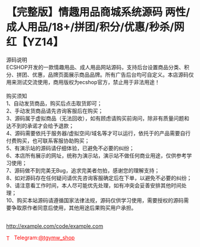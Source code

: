 # 【完整版】情趣用品商城系统源码 两性/成人用品/18+/拼团/积分/优惠/秒杀/网红【YZ14】

源码说明<br>    ECSHOP开发的一款情趣用品、成人用品网站源码，支持后台设置商品分类、积分、拼团、优惠，品牌页面展示商品品牌。所有广告后台均可自定义。本店源码仅用来测试交流使用，商用版权为ecshop官方，禁止用于非法用途！<br><br>购买须知<br>1、自动发货商品，购买后点击取货即可；<br>2、手动发货商品请先咨询客服后在购买；<br>3、源码属于虚拟商品（无法回收），如有顾虑请购买前询问，除非有质量问题和达不到的承诺才会给予退款；<br>4、源码需要依托于服务器/虚拟空间/域名等才可以运行，依托于的产品需要自行付费购买，也可联系客服协助购买；<br>5、有演示站的源码请仔细体验，已避免不必要的纠纷；<br>6、本店所有展示的网址，统称为演示站，演示站不做任何商业用途，仅供参考学习使用；<br>7、源码做不到完美无Bug，追求完美者勿拍，感谢您的理解支持；<br>8、如对源码存在任何疑问请优先咨询客服确定后在下单，以避免不必要的纠纷；<br>9、请注意看工作时间，本人尽可能优先处理，如有冲突会妥善安排其他时间处理；<br>10、购买本站源码请遵循国家法律法规，源码仅供学习使用，需要授权的源码需要争取原作者同意后使用，其他用途后果购买用户承担。<br><br>

http://example.com/code/example.com







<p style="color: red;"><img src="https://cdn-icons-png.flaticon.com/512/2111/2111646.png" alt="Telegram Icon" style="width: 16px; vertical-align: middle; margin-right: 5px;">Telegram:<a href="https://t.me/tgymw_shop" style="color: red;">@tgymw_shop</a></p>
